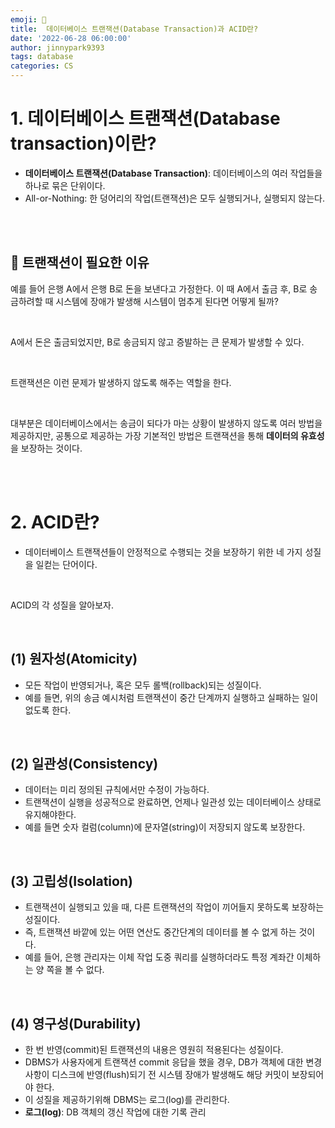 ```yaml
---
emoji: 💫
title:  데이터베이스 트랜잭션(Database Transaction)과 ACID란?
date: '2022-06-28 06:00:00'
author: jinnypark9393
tags: database
categories: CS
---
```


# 1. 데이터베이스 트랜잭션(Database transaction)이란?

- **데이터베이스 트랜잭션(Database Transaction)**: 데이터베이스의 여러 작업들을 하나로 묶은 단위이다.
- All-or-Nothing: 한 덩어리의 작업(트랜잭션)은 모두 실행되거나, 실행되지 않는다.

<br/><br/>

## 🤔 트랜잭션이 필요한 이유

예를 들어 은행 A에서 은행 B로 돈을 보낸다고 가정한다. 이 때 A에서 출금 후, B로 송금하려할 때 시스템에 장애가 발생해 시스템이 멈추게 된다면 어떻게 될까?

<br/>

A에서 돈은 출금되었지만, B로 송금되지 않고 증발하는 큰 문제가 발생할 수 있다.

<br/>

트랜잭션은 이런 문제가 발생하지 않도록 해주는 역할을 한다.

<br/>

대부분은 데이터베이스에서는 송금이 되다가 마는 상황이 발생하지 않도록 여러 방법을 제공하지만, 공통으로 제공하는 가장 기본적인 방법은 트랜잭션을 통해 **데이터의 유효성**을 보장하는 것이다.

<br/><br/>

# 2. ACID란?

- 데이터베이스 트랜잭션들이 안정적으로 수행되는 것을 보장하기 위한 네 가지 성질을 일컫는 단어이다.

<br/>

ACID의 각 성질을 알아보자.

<br/>

## (1) 원자성(Atomicity)

- 모든 작업이 반영되거나, 혹은 모두 롤백(rollback)되는 성질이다.
- 예를 들면, 위의 송금 예시처럼 트랜잭션이 중간 단계까지 실행하고 실패하는 일이 없도록 한다.

<br/>

## (2) 일관성(Consistency)

- 데이터는 미리 정의된 규칙에서만 수정이 가능하다.
- 트랜잭션이 실행을 성공적으로 완료하면, 언제나 일관성 있는 데이터베이스 상태로 유지해야한다.
- 예를 들면 숫자 컬럼(column)에 문자열(string)이 저장되지 않도록 보장한다.

<br/>

## (3) 고립성(Isolation)

- 트랜잭션이 실행되고 있을 때, 다른 트랜잭션의 작업이 끼어들지 못하도록 보장하는 성질이다.
- 즉, 트랜잭션 바깥에 있는 어떤 연산도 중간단계의 데이터를 볼 수 없게 하는 것이다.
- 예를 들어, 은행 관리자는 이체 작업 도중 쿼리를 실행하더라도 특정 계좌간 이체하는 양 쪽을 볼 수 없다.

<br/>

## (4) 영구성(Durability)

- 한 번 반영(commit)된 트랜잭션의 내용은 영원히 적용된다는 성질이다.
- DBMS가 사용자에게 트랜잭션 commit 응답을 했을 경우, DB가 객체에 대한 변경사항이 디스크에 반영(flush)되기 전 시스템 장애가 발생해도 해당 커밋이 보장되어야 한다.
- 이 성질을 제공하기위해 DBMS는 로그(log)를 관리한다.
- **로그(log)**: DB 객체의 갱신 작업에 대한 기록 관리

<br/><br/>
